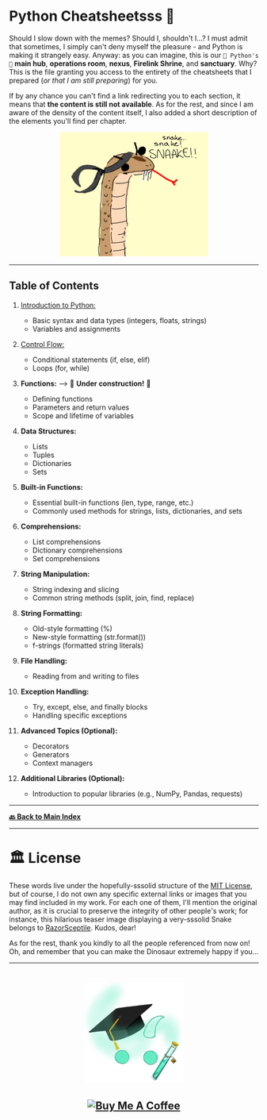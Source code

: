 # Python Cheatsheetsss 🐍

Should I slow down with the memes? Should I, shouldn't I...? I must admit that sometimes, I simply can't deny myself the pleasure - and Python is making it strangely easy. Anyway: as you can imagine, this is our `🐍 Python's 🐍` **main hub**, **operations room**, **nexus**, **Firelink Shrine**, and **sanctuary**. Why? This is the file granting you access to the entirety of the cheatsheets that I prepared (_or that I am still preparing_) for you.

If by any chance you can't find a link redirecting you to each section, it means that **the content is still not available**. As for the rest, and since I am aware of the density of the content itself, I also added a short description of the elements you'll find per chapter.

<p align="center">
  <img src="../images/solid-snake.png" alt="A reference to Metal Gear Solid in the shape of a snake smoking a cigarette.">
</p>

---

Table of Contents
-----------------

1. [Introduction to Python:](./basics/01-python-basics.md)
   - Basic syntax and data types (integers, floats, strings)
   - Variables and assignments

2. [Control Flow:](./basics/02-python-control-flow.md)
   - Conditional statements (if, else, elif)
   - Loops (for, while)

3. **Functions:** --> 🚧 **Under construction!** 🚧
   - Defining functions
   - Parameters and return values
   - Scope and lifetime of variables

4. **Data Structures:**
   - Lists
   - Tuples
   - Dictionaries
   - Sets

5. **Built-in Functions:**
   - Essential built-in functions (len, type, range, etc.)
   - Commonly used methods for strings, lists, dictionaries, and sets

6. **Comprehensions:**
   - List comprehensions
   - Dictionary comprehensions
   - Set comprehensions

7. **String Manipulation:**
   - String indexing and slicing
   - Common string methods (split, join, find, replace)

8. **String Formatting:**
   - Old-style formatting (%)
   - New-style formatting (str.format())
   - f-strings (formatted string literals)

9. **File Handling:**
   - Reading from and writing to files

10. **Exception Handling:**
    - Try, except, else, and finally blocks
    - Handling specific exceptions

11. **Advanced Topics (Optional):**
    - Decorators
    - Generators
    - Context managers

12. **Additional Libraries (Optional):**
    - Introduction to popular libraries (e.g., NumPy, Pandas, requests)

---

**[🔙 Back to Main Index](../../README.md)**

---

# 🏛 License

These words live under the hopefully-sssolid structure of the [MIT License](LICENSE.txt), but of course, I do not own any specific external links or images that you may find included in my work. For each one of them, I'll mention the original author, as it is crucial to preserve the integrity of other people's work; for instance, this hilarious teaser image displaying a very-sssolid Snake belongs to [RazorSceptile](https://drawception.com/player/549690/razorsceptile/). Kudos, dear!

As for the rest, thank you kindly to all the people referenced from now on! Oh, and remember that you can make the Dinosaur extremely happy if you...
<br />

---

<h1 align="center">
  <a href="https://karamazfolio.xyz/"><img src="/images/karaMagister.png" width="200" height="200" alt="Original KaraMagister logo asset.">
</h1>
<h2 align="center">
  <a href="https://www.buymeacoffee.com/JuditKaramazov" target="_blank"><img src="https://cdn.buymeacoffee.com/buttons/v2/default-yellow.png" alt="Buy Me A Coffee" style="height: 60px !important;width: 207px !important;" ></a>
</h2> 
